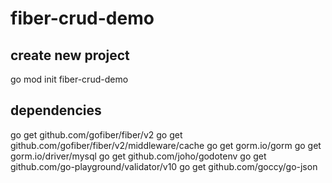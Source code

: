 # fiber-crud-demo

## create new project
go mod init fiber-crud-demo

## dependencies
go get github.com/gofiber/fiber/v2
go get github.com/gofiber/fiber/v2/middleware/cache
go get gorm.io/gorm
go get gorm.io/driver/mysql
go get github.com/joho/godotenv
go get github.com/go-playground/validator/v10
go get github.com/goccy/go-json